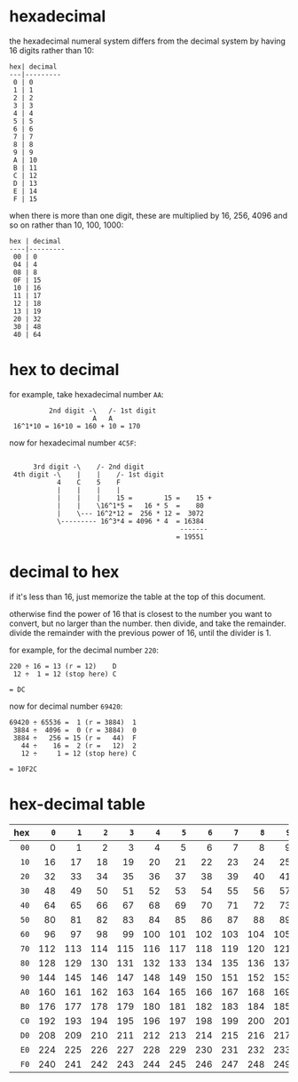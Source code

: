 # hexadecimal

the hexadecimal numeral system differs from the decimal system by having 16 digits rather than 10:

```
hex| decimal
---|---------
 0 | 0
 1 | 1
 2 | 2
 3 | 3
 4 | 4
 5 | 5
 6 | 6
 7 | 7
 8 | 8
 9 | 9
 A | 10
 B | 11
 C | 12
 D | 13
 E | 14
 F | 15
```

when there is more than one digit, these are multiplied by 16, 256, 4096 and so on rather than 10, 100, 1000:

```
hex | decimal
----|---------
 00 | 0
 04 | 4
 08 | 8
 0F | 15
 10 | 16
 11 | 17
 12 | 18
 13 | 19
 20 | 32
 30 | 48
 40 | 64
```

# hex to decimal

for example, take hexadecimal number `AA`:

```
          2nd digit -\   /- 1st digit
                     A   A
 16^1*10 = 16*10 = 160 + 10 = 170
```

now for hexadecimal number `4C5F`:

```

      3rd digit -\    /- 2nd digit
 4th digit -\    |    |    /- 1st digit
            4    C    5    F
            |    |    |    |
            |    |    |    15 =        15 =    15 +
            |    |    \16^1*5 =   16 * 5  =    80
            |    \--- 16^2*12 =  256 * 12 =  3072
            \--------- 16^3*4 = 4096 * 4  = 16384
                                           -------
                                          = 19551
```

# decimal to hex

if it's less than 16, just memorize the table at the top of this document.

otherwise find the power of 16 that is closest to the number you want to convert, but no larger than the number.
then divide, and take the remainder.
divide the remainder with the previous power of 16, until the divider is 1.

for example, for the decimal number `220`:

```
220 ÷ 16 = 13 (r = 12)    D
 12 ÷  1 = 12 (stop here) C

= DC
```

now for decimal number `69420`:

```
69420 ÷ 65536 =  1 (r = 3884)  1
 3884 ÷  4096 =  0 (r = 3884)  0
 3884 ÷   256 = 15 (r =   44)  F
   44 ÷    16 =  2 (r =   12)  2
   12 ÷     1 = 12 (stop here) C

= 10F2C
```

# hex-decimal table

  hex | `0` | `1` | `2` | `3` | `4` | `5` | `6` | `7` | `8` | `9` | `A` | `B` | `C` | `D` | `E` | `F`
-----:|----:|----:|----:|----:|----:|----:|----:|----:|----:|----:|----:|----:|----:|----:|----:|----:
 `00` |   0 |   1 |   2 |   3 |   4 |   5 |   6 |   7 |   8 |   9 |  10 |  11 |  12 |  13 |  14 |  15
 `10` |  16 |  17 |  18 |  19 |  20 |  21 |  22 |  23 |  24 |  25 |  26 |  27 |  28 |  29 |  30 |  31
 `20` |  32 |  33 |  34 |  35 |  36 |  37 |  38 |  39 |  40 |  41 |  42 |  43 |  44 |  45 |  46 |  47
 `30` |  48 |  49 |  50 |  51 |  52 |  53 |  54 |  55 |  56 |  57 |  58 |  59 |  60 |  61 |  62 |  63
 `40` |  64 |  65 |  66 |  67 |  68 |  69 |  70 |  71 |  72 |  73 |  74 |  75 |  76 |  77 |  78 |  79
 `50` |  80 |  81 |  82 |  83 |  84 |  85 |  86 |  87 |  88 |  89 |  90 |  91 |  92 |  93 |  94 |  95
 `60` |  96 |  97 |  98 |  99 | 100 | 101 | 102 | 103 | 104 | 105 | 106 | 107 | 108 | 109 | 110 | 111
 `70` | 112 | 113 | 114 | 115 | 116 | 117 | 118 | 119 | 120 | 121 | 122 | 123 | 124 | 125 | 126 | 127
 `80` | 128 | 129 | 130 | 131 | 132 | 133 | 134 | 135 | 136 | 137 | 138 | 139 | 140 | 141 | 142 | 143
 `90` | 144 | 145 | 146 | 147 | 148 | 149 | 150 | 151 | 152 | 153 | 154 | 155 | 156 | 157 | 158 | 159
 `A0` | 160 | 161 | 162 | 163 | 164 | 165 | 166 | 167 | 168 | 169 | 170 | 171 | 172 | 173 | 174 | 175
 `B0` | 176 | 177 | 178 | 179 | 180 | 181 | 182 | 183 | 184 | 185 | 186 | 187 | 188 | 189 | 190 | 191
 `C0` | 192 | 193 | 194 | 195 | 196 | 197 | 198 | 199 | 200 | 201 | 202 | 203 | 204 | 205 | 206 | 207
 `D0` | 208 | 209 | 210 | 211 | 212 | 213 | 214 | 215 | 216 | 217 | 218 | 219 | 220 | 221 | 222 | 223
 `E0` | 224 | 225 | 226 | 227 | 228 | 229 | 230 | 231 | 232 | 233 | 234 | 235 | 236 | 237 | 238 | 239
 `F0` | 240 | 241 | 242 | 243 | 244 | 245 | 246 | 247 | 248 | 249 | 250 | 251 | 252 | 253 | 254 | 255
